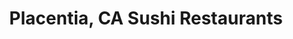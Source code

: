 ---
layout: city
title: Placentia, CA Sushi Restaurants
permalink: /california/placentia/
stateAbbr: CA
stateName: California
cityName: Placentia

---